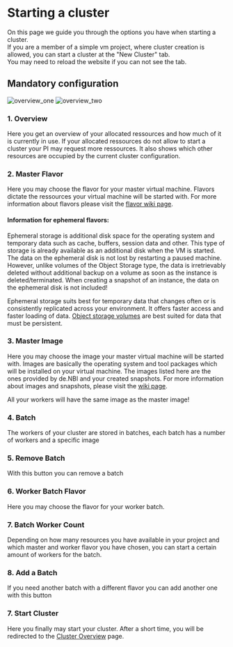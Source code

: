 # Starting a cluster

On this page we guide you through the options you have when starting a cluster.  
If you are a member of a simple vm project, where cluster creation is allowed, you can start a cluster at the "New Cluster" tab.  
You may need to reload the website if you can not see the tab.

## Mandatory configuration
![overview_one](../img/new_cluster/master_overview.png)
![overview_two](../img/new_cluster/worker.png)


### 1. Overview
Here you get an overview of your allocated ressources and how much of it is currently in use. If your allocated ressources do not allow to start a cluster your PI may request more ressources.
It also shows which other resources are occupied by the current cluster configuration.

### 2. Master Flavor
Here you may choose the flavor for your master virtual machine. Flavors dictate the ressources your virtual machine will be started with. For more information about flavors please visit the [flavor wiki page](../../Concept/flavors.md).

#### Information for ephemeral flavors:
Ephemeral storage is additional disk space for the operating system and temporary data such as cache, buffers, session data and other. This type of storage is already available as an additional disk when the VM is started.  The data on the ephemeral disk is not lost by restarting a paused machine. However, unlike volumes of the Object Storage type, the data is irretrievably deleted without additional backup on a volume as soon as the instance is deleted/terminated. When creating a snapshot of an instance, the data on the ephemeral disk is not included! 

Ephemeral storage suits best for temporary data that changes often or is consistently replicated across your environment. It offers faster access and faster loading of data.
[Object storage volumes](../../new_instance/#volumes) are best suited for data that must be persistent.

### 3. Master Image
Here you may choose the image your master virtual machine will be started with. Images are basically the operating system and tool packages which will be installed on your virtual machine. The images listed here are the ones provided by de.NBI and your created snapshots. For more information about images and snapshots, please visit the [wiki page](../snapshots.md).

All your workers will have the same image as the master image!

### 4. Batch
The workers of your cluster are stored in batches, each batch has a number of workers and a specific image

### 5. Remove Batch
With this button you can remove a batch

### 6. Worker Batch Flavor
Here you may choose the flavor for your worker batch.

### 7. Batch Worker Count
Depending on how many resources you have available in your project and which master and worker flavor you have chosen, you can start a certain amount of workers for the batch.

### 8. Add a Batch
If you need another batch with a different flavor you can add another one with this button

### 7. Start Cluster
Here you finally may start your cluster. After a short time, you will be redirected to the [Cluster Overview](./cluster_overview.md) page.
